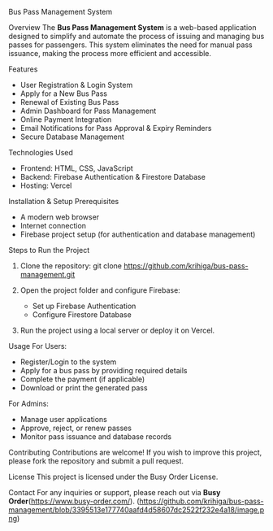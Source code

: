 Bus Pass Management System

Overview
The **Bus Pass Management System** is a web-based application designed to simplify and automate the process of issuing and managing bus passes for passengers. This system eliminates the need for manual pass issuance, making the process more efficient and accessible.

Features
- User Registration & Login System
- Apply for a New Bus Pass
- Renewal of Existing Bus Pass
- Admin Dashboard for Pass Management
- Online Payment Integration
- Email Notifications for Pass Approval & Expiry Reminders
- Secure Database Management

Technologies Used
- Frontend: HTML, CSS, JavaScript
- Backend: Firebase Authentication & Firestore Database
- Hosting: Vercel

Installation & Setup
Prerequisites
- A modern web browser
- Internet connection
- Firebase project setup (for authentication and database management)

Steps to Run the Project
1. Clone the repository:
   git clone https://github.com/krihiga/bus-pass-management.git
   
2. Open the project folder and configure Firebase:
   - Set up Firebase Authentication
   - Configure Firestore Database
3. Run the project using a local server or deploy it on Vercel.

Usage
For Users:
  - Register/Login to the system
  - Apply for a bus pass by providing required details
  - Complete the payment (if applicable)
  - Download or print the generated pass

  For Admins:
  - Manage user applications
  - Approve, reject, or renew passes
  - Monitor pass issuance and database records

Contributing
Contributions are welcome! If you wish to improve this project, please fork the repository and submit a pull request.

License
This project is licensed under the Busy Order License.

Contact
For any inquiries or support, please reach out via **Busy Order**(https://www.busy-order.com/).
(https://github.com/krihiga/bus-pass-management/blob/3395513e177740aafd4d58607dc2522f232e4a18/image.png)
